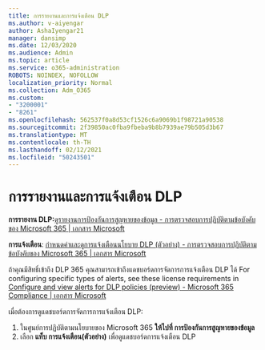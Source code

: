 ```yaml
---
title: การรายงานและการแจ้งเตือน DLP
ms.author: v-aiyengar
author: AshaIyengar21
manager: dansimp
ms.date: 12/03/2020
ms.audience: Admin
ms.topic: article
ms.service: o365-administration
ROBOTS: NOINDEX, NOFOLLOW
localization_priority: Normal
ms.collection: Adm_O365
ms.custom:
- "3200001"
- "8261"
ms.openlocfilehash: 562537f0a8d53cf1526c6a9069b1f98721a90538
ms.sourcegitcommit: 2f39850ac0fba9fbeba9b8b7939ae79b505d3b67
ms.translationtype: MT
ms.contentlocale: th-TH
ms.lasthandoff: 02/12/2021
ms.locfileid: "50243501"
---
```

# <a name="dlp-reporting-and-alerts"></a>การรายงานและการแจ้งเตือน DLP

**การรายงาน DLP:**[ดูรายงานการป้องกันการสูญหายของข้อมูล - การตรวจสอบการปฏิบัติตามข้อบังคับของ Microsoft 365 | เอกสาร Microsoft](https://docs.microsoft.com/microsoft-365/compliance/view-the-dlp-reports?view=o365-worldwide&preserve-view=true)

**การแจ้งเตือน**: [กําหนดค่าและดูการแจ้งเตือนนโยบาย DLP (ตัวอย่าง) - การตรวจสอบการปฏิบัติตามข้อบังคับของ Microsoft 365 | เอกสาร Microsoft](https://docs.microsoft.com/microsoft-365/compliance/dlp-configure-view-alerts-policies?view=o365-worldwide&preserve-view=true)

 ถ้าคุณมีสิทธิ์เข้าถึง DLP 365 คุณสามารถเข้าถึงแดชบอร์ดการจัดการการแจ้งเตือน DLP ได้  For configuring specific types of alerts, see these license requirements in [Configure and view alerts for DLP policies (preview) - Microsoft 365 Compliance | เอกสาร Microsoft](https://docs.microsoft.com/microsoft-365/compliance/dlp-configure-view-alerts-policies?view=o365-worldwide#licensing-for-alert-configuration-options&preserve-view=true)

เมื่อต้องการดูแดชบอร์ดการจัดการการแจ้งเตือน DLP:

1. ในศูนย์การปฏิบัติตามนโยบายของ Microsoft 365 **ให้ไปที่ การป้องกันการสูญหายของข้อมูล**
1. เลือก **แท็บ การแจ้งเตือน(ตัวอย่าง)** เพื่อดูแดชบอร์ดการแจ้งเตือน DLP